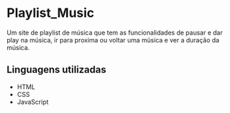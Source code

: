 # Playlist_Music
Um site de playlist de música que tem as funcionalidades de pausar e dar play na música, ir para proxima ou voltar uma música e ver a duração da música.

## Linguagens utilizadas

<ul>
 <li>HTML</li>
 <li>CSS</li>
 <li>JavaScript</li>
</ul>